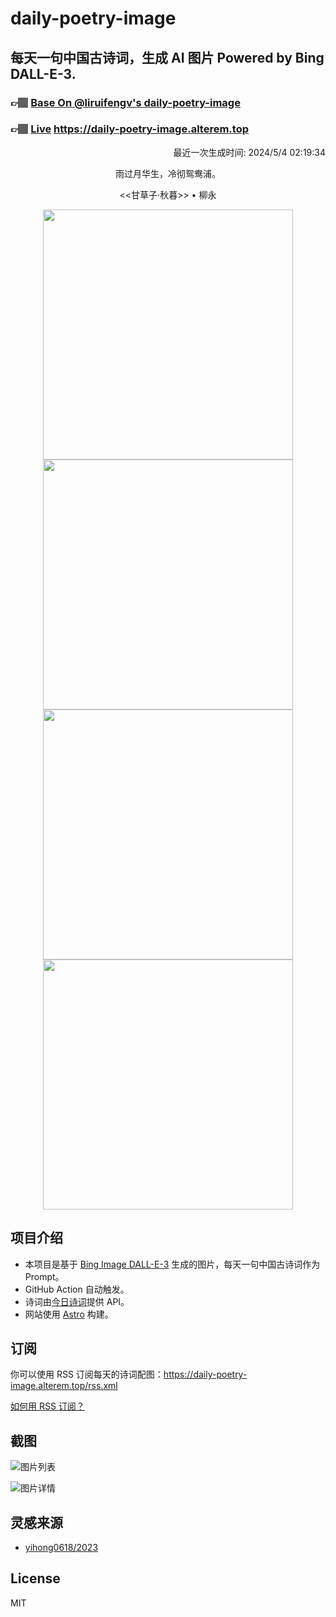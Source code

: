 
# daily-poetry-image

## 每天一句中国古诗词，生成 AI 图片 Powered by Bing DALL-E-3.

### 👉🏽 [Base On @liruifengv's daily-poetry-image](https://github.com/liruifengv/daily-poetry-image)

### 👉🏽 [Live](https://daily-poetry-image.alterem.top/) https://daily-poetry-image.alterem.top

<p align="right">
  最近一次生成时间: 2024/5/4 02:19:34
</p>
<p align="center">
雨过月华生，冷彻鸳鸯浦。
</p>
<p align="center">
<<甘草子·秋暮>> • 柳永
</p>
<p align="center">
<img src="https://tse1.mm.bing.net/th/id/OIG1.UciH3ldJs81Yh33w3C5w" height="400" width="400" />
<img src="https://tse1.mm.bing.net/th/id/OIG1.W5rY7o.xrAJXegvaV.pU" height="400" width="400" />
<img src="https://tse2.mm.bing.net/th/id/OIG1.KOKOApR1rfungNMZOXEV" height="400" width="400" />
<img src="https://tse3.mm.bing.net/th/id/OIG1.24oTlbO6mWAMrzThPcdU" height="400" width="400" />
</p>

## 项目介绍

-   本项目是基于 [Bing Image DALL-E-3](https://www.bing.com/images/create) 生成的图片，每天一句中国古诗词作为 Prompt。
-   GitHub Action 自动触发。
-   诗词由[今日诗词](https://www.jinrishici.com/)提供 API。
-   网站使用 [Astro](https://astro.build) 构建。

## 订阅

你可以使用 RSS 订阅每天的诗词配图：https://daily-poetry-image.alterem.top/rss.xml

[如何用 RSS 订阅？](https://zhuanlan.zhihu.com/p/55026716)

## 截图

![图片列表](./screenshots/Snipaste_2023-12-28_21-00-26.png)

![图片详情](./screenshots/Snipaste_2023-12-28_21-00-53.png)

## 灵感来源

-   [yihong0618/2023](https://github.com/yihong0618/2023)

## License

MIT
